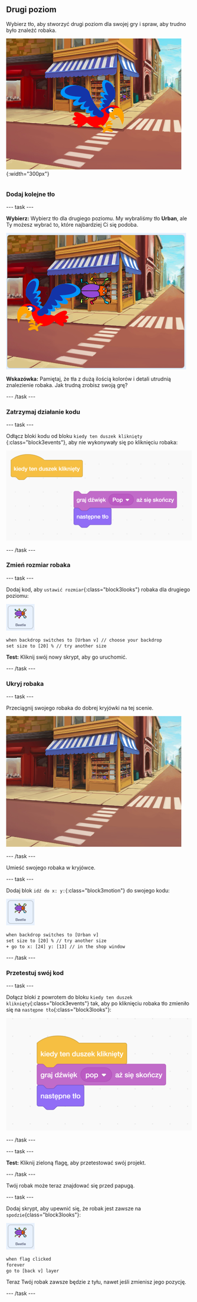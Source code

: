 ## Drugi poziom

<div style="display: flex; flex-wrap: wrap">
<div style="flex-basis: 200px; flex-grow: 1; margin-right: 15px;">
Wybierz tło, aby stworzyć drugi poziom dla swojej gry i spraw, aby trudno było znaleźć robaka. 
</div>
<div>

![Scena uliczna z ukrytym robakiem.](images/second-level.png){:width="300px"}

</div>
</div>

### Dodaj kolejne tło

--- task ---

**Wybierz:** Wybierz tło dla drugiego poziomu. My wybraliśmy tło **Urban**, ale Ty możesz wybrać to, które najbardziej Ci się podoba.

![Robak i papuga na miejskim tle.](images/insert-urban-backdrop.png)

**Wskazówka:** Pamiętaj, że tła z dużą ilością kolorów i detali utrudnią znalezienie robaka. Jak trudną zrobisz swoją grę?

--- /task ---

### Zatrzymaj działanie kodu

--- task ---

Odłącz bloki kodu od bloku `kiedy ten duszek kliknięty` {:class="block3events"}, aby nie wykonywały się po kliknięciu robaka:

![Łamanie skryptu.](images/breaking-script.png)

--- /task ---

### Zmień rozmiar robaka

--- task ---

Dodaj kod, aby `ustawić rozmiar`{:class="block3looks"} robaka dla drugiego poziomu:

![Duszek robaka.](images/bug-sprite.png)

```blocks3
when backdrop switches to [Urban v] // choose your backdrop
set size to [20] % // try another size 
```

**Test:** Kliknij swój nowy skrypt, aby go uruchomić.

--- /task ---

### Ukryj robaka

--- task ---

Przeciągnij swojego robaka do dobrej kryjówki na tej scenie.

![Robak ukryty w witrynie sklepowej na środku tła.](images/hidden-urban-backdrop.png)

--- /task ---

Umieść swojego robaka w kryjówce.

--- task ---

Dodaj blok `idź do x: y:`{:class="block3motion"} do swojego kodu:

![Duszek robaka.](images/bug-sprite.png)

```blocks3
when backdrop switches to [Urban v]
set size to [20] % // try another size 
+ go to x: [24] y: [13] // in the shop window
```

--- /task ---

### Przetestuj swój kod

--- task ---

Dołącz bloki z powrotem do bloku `kiedy ten duszek kliknięty`{:class="block3events"} tak, aby po kliknięciu robaka tło zmieniło się na `następne tło`{:class="block3looks"}:

![Bloki są ponownie połączone.](images/fixed-script.png)

--- /task ---

--- task ---

**Test:** Kliknij zieloną flagę, aby przetestować swój projekt.

--- /task ---

Twój robak może teraz znajdować się przed papugą.

--- task ---

Dodaj skrypt, aby upewnić się, że robak jest zawsze na `spodzie`{class="block3looks"}:

![Duszek robaka.](images/bug-sprite.png)

```blocks3
when flag clicked
forever
go to [back v] layer
```

Teraz Twój robak zawsze będzie z tyłu, nawet jeśli zmienisz jego pozycję.

--- /task ---
